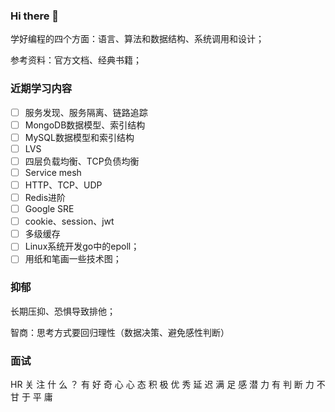 ### Hi there 👋

学好编程的四个方面：语言、算法和数据结构、系统调用和设计；

参考资料：官方文档、经典书籍；

### 近期学习内容

- [ ] 服务发现、服务隔离、链路追踪
- [ ] MongoDB数据模型、索引结构
- [ ] MySQL数据模型和索引结构
- [ ] LVS
- [ ] 四层负载均衡、TCP负债均衡
- [ ] Service mesh
- [ ] HTTP、TCP、UDP
- [ ] Redis进阶
- [ ] Google SRE
- [ ] cookie、session、jwt
- [ ] 多级缓存
- [ ] Linux系统开发go中的epoll；
- [ ] 用纸和笔画一些技术图；

### 抑郁

长期压抑、恐惧导致排他；

智商：思考方式要回归理性（数据决策、避免感性判断）


### 面试
HR 关 注 什 么 ？ 
有 好 
奇 心 
心 态 
积 极 
优 秀 
延 迟 满 
足 感 
潜 力 
有 判 
断 力 
不 甘 于 
平 庸 

<!--
**azi-v/azi-v** is a ✨ _special_ ✨ repository because its `README.md` (this file) appears on your GitHub profile.

Here are some ideas to get you started:

- 🔭 I’m currently working on ...
- 🌱 I’m currently learning ...
- 👯 I’m looking to collaborate on ...
- 🤔 I’m looking for help with ...
- 💬 Ask me about ...
- 📫 How to reach me: ...
- 😄 Pronouns: ...
- ⚡ Fun fact: ...
-->

